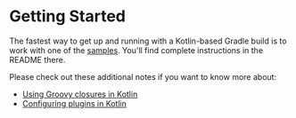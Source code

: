 Getting Started
===============

The fastest way to get up and running with a Kotlin-based Gradle build is to work with one of the [samples](../../samples). You'll find complete instructions in the README there.

Please check out these additional notes if you want to know more about:

  * [Using Groovy closures in Kotlin](./Closures.md)
  * [Configuring plugins in Kotlin](./Configuring-Plugins.md)
